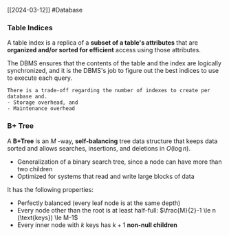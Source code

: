 [[2024-03-12]] #Database 

### Table Indices 
A table index is a replica of a **subset of a table's attributes** that are **organized and/or sorted for efficient** access using those attributes.

The DBMS ensures that the contents of the table and the index are logically synchronized, and it is the DBMS's job to figure out the best indices to use to execute each query.

```ad-note
There is a trade-off regarding the number of indexes to create per database and.
- Storage overhead, and 
- Maintenance overhead
```

### B+ Tree 
A **B+Tree** is an $M$ -way, **self-balancing** tree data structure that keeps data sorted and allows searches, insertions, and deletions in $O(\log n)$. 
- Generalization of a binary search tree, since a node can have more than two children
- Optimized for systems that read and write large blocks of data

It has the following properties:
- Perfectly balanced (every leaf node is at the same depth)
- Every node other than the root is at least half-full: $\frac{M}{2}-1 \le n (\text{keys}) \le M-1$
- Every inner node with $k$ keys has $k+1$ **non-null children**